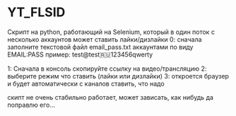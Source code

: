 # YT_FLSID
Скрипт на python, работающий на Selenium, который в один поток с несколько аккаунтов может ставить лайки/дизлайки
0: сначала заполните текстовой файл email_pass.txt аккаунтами по виду
EMAIL:PASS
пример:
test@test:ru:123456qwerty

1: Сначала в консоль скопируйте ссылку на видео/трансляцию
2: выберите режим что ставить (лайки или дизлайки)
3: откроется браузер и будет автоматически с каналов ставить, что надо

скипт не очень стабильно работает, может зависать, как нибудь да поправлю его...
